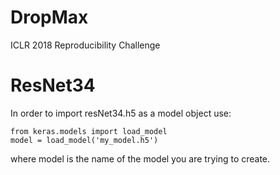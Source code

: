 # DropMax
ICLR 2018 Reproducibility Challenge

# ResNet34
In order to import resNet34.h5 as a model object use:

	from keras.models import load_model
	model = load_model('my_model.h5')

where model is the name of the model you are trying to create.
